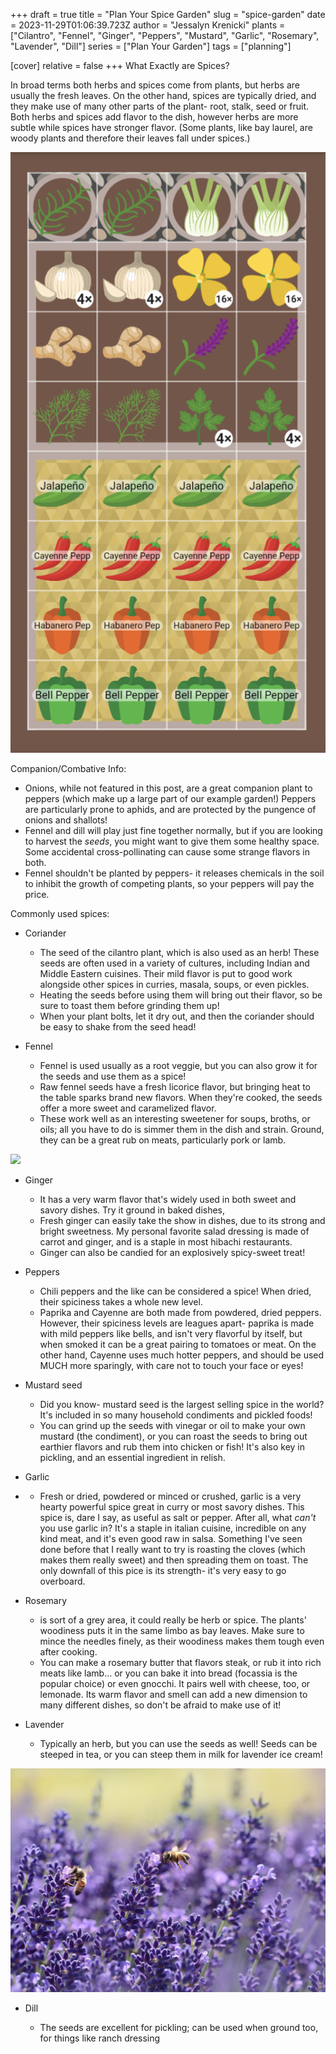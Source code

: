 +++
draft = true
title = "Plan Your Spice Garden"
slug = "spice-garden"
date = 2023-11-29T01:06:39.723Z
author = "Jessalyn Krenicki"
plants = ["Cilantro", "Fennel", "Ginger", "Peppers", "Mustard", "Garlic", "Rosemary", "Lavender", "Dill"]
series = ["Plan Your Garden"]
tags = ["planning"]

[cover]
relative = false
+++
What Exactly are Spices?

In broad terms both herbs and spices come from plants, but herbs are usually the fresh leaves. On the other hand, spices are typically dried, and they make use of many other parts of the plant- root, stalk, seed or fruit. Both herbs and spices add flavor to the dish, however herbs are more subtle while spices have stronger flavor. (Some plants, like bay laurel, are woody plants and therefore their leaves fall under spices.)

![](screenshot-2023-12-23-at-4.04.40-pm.png)

Companion/Combative Info:

* Onions, while not featured in this post, are a great companion plant to peppers (which make up a large part of our example garden!) Peppers are particularly prone to aphids, and are protected by the pungence of onions and shallots!
* Fennel and dill will play just fine together normally, but if you are looking to harvest the *seeds*, you might want to give them some healthy space. Some accidental cross-pollinating can cause some strange flavors in both.
* Fennel shouldn't be planted by peppers- it releases chemicals in the soil to inhibit the growth of competing plants, so your peppers will pay the price.

Commonly used spices:

* Coriander

  * The seed of the cilantro plant, which is also used as an herb! These seeds are often used in a variety of cultures, including Indian and Middle Eastern cuisines. Their mild flavor is put to good work alongside other spices in curries, masala, soups, or even pickles. 
  * Heating the seeds before using them will bring out their flavor, so be sure to toast them before grinding them up!
  * When your plant bolts, let it dry out, and then the coriander should be easy to shake from the seed head!
* Fennel

  * Fennel is used usually as a root veggie, but you can also grow it for the seeds and use them as a spice! 
  * Raw fennel seeds have a fresh licorice flavor, but bringing heat to the table sparks brand new flavors. When they're cooked, the seeds offer a more sweet and caramelized flavor.
  * These work well as an interesting sweetener for soups, broths, or oils; all you have to do is simmer them in the dish and strain. Ground, they can be a great rub on meats, particularly pork or lamb.

![](anise-seeds-texture-background-top-view.jpg)

* Ginger

  * It has a very warm flavor that's widely used in both sweet and savory dishes. Try it ground in baked dishes,
  * Fresh ginger can easily take the show in dishes, due to its strong and bright sweetness. My personal favorite salad dressing is made of carrot and ginger, and is a staple in most hibachi restaurants.
  * Ginger can also be candied for an explosively spicy-sweet treat!
* Peppers

  * Chili peppers and the like can be considered a spice! When dried, their spiciness takes a whole new level.
  * Paprika and Cayenne are both made from powdered, dried peppers. However, their spiciness levels are leagues apart- paprika is made with mild peppers like bells, and isn't very flavorful by itself, but when smoked it can be a great pairing to tomatoes or meat. On the other hand, Cayenne uses much hotter peppers, and should be used MUCH more sparingly, with care not to touch your face or eyes!
* Mustard seed

  * Did you know- mustard seed is the largest selling spice in the world? It's included in so many household condiments and pickled foods! 
  * You can grind up the seeds with vinegar or oil to make your own mustard (the condiment), or you can roast the seeds to bring out earthier flavors and rub them into chicken or fish! It's also key in pickling, and an essential ingredient in relish. 
* Garlic
* * Fresh or dried, powdered or minced or crushed, garlic is a very hearty powerful spice great in curry or most savory dishes. This spice is, dare I say, as useful as salt or pepper. After all, what *can't* you use garlic in? It's a staple in italian cuisine, incredible on any kind meat, and it's even good raw in salsa. Something I've seen done before that I really want to try is roasting the cloves (which makes them really sweet) and then spreading them on toast. The only downfall of this pice is its strength- it's very easy to go overboard.
* Rosemary

  * is sort of a grey area, it could really be herb or spice. The plants' woodiness puts it in the same limbo as bay leaves. Make sure to mince the needles finely, as their woodiness makes them tough even after cooking.
  * You can make a rosemary butter that flavors steak, or rub it into rich meats like lamb... or you can bake it into bread (focassia is the popular choice) or even gnocchi. It pairs well with cheese, too, or lemonade. Its warm flavor and smell can add a new dimension to many different dishes, so don't be afraid to make use of it!
* Lavender

  * Typically an herb, but you can use the seeds as well! Seeds can be steeped in tea, or you can steep them in milk for lavender ice cream!

![](bee-on-lavender.jpg)

* Dill

  * The seeds are excellent for pickling; can be used when ground too, for things like ranch dressing